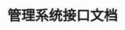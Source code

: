 <!--
 * @Description: 管理系统接口文档
 * @Author: cdl
 * @Date: 2022-06-10 13:02:15
 * @LastEditors: cdl
 * @LastEditTime: 2022-06-16 19:02:24
-->
# 管理系统接口文档
